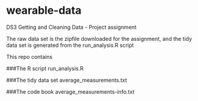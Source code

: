 wearable-data
=============

DS3 Getting and Cleaning Data - Project assignment

The raw data set is the zipfile downloaded for the assignment, and the tidy data set is generated from the run_analysis.R script

This repo contains


###The R script
  run_analysis.R

###The tidy data set
  average_measurements.txt

###The code book
  average_measurements-info.txt
